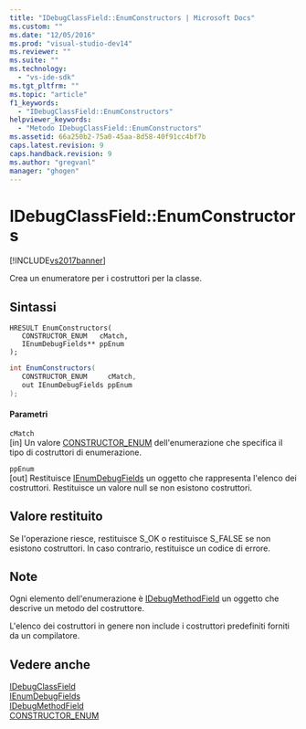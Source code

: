 ```yaml
---
title: "IDebugClassField::EnumConstructors | Microsoft Docs"
ms.custom: ""
ms.date: "12/05/2016"
ms.prod: "visual-studio-dev14"
ms.reviewer: ""
ms.suite: ""
ms.technology: 
  - "vs-ide-sdk"
ms.tgt_pltfrm: ""
ms.topic: "article"
f1_keywords: 
  - "IDebugClassField::EnumConstructors"
helpviewer_keywords: 
  - "Metodo IDebugClassField::EnumConstructors"
ms.assetid: 66a250b2-75a0-45aa-8d58-40f91cc4bf7b
caps.latest.revision: 9
caps.handback.revision: 9
ms.author: "gregvanl"
manager: "ghogen"
---
```

# IDebugClassField::EnumConstructors
[!INCLUDE[vs2017banner](../../../code-quality/includes/vs2017banner.md)]

Crea un enumeratore per i costruttori per la classe.  
  
## Sintassi  
  
```cpp#  
HRESULT EnumConstructors(   
   CONSTRUCTOR_ENUM   cMatch,  
   IEnumDebugFields** ppEnum  
);  
```  
  
```c#  
int EnumConstructors(  
   CONSTRUCTOR_ENUM     cMatch,   
   out IEnumDebugFields ppEnum  
);  
```  
  
#### Parametri  
 `cMatch`  
 \[in\]  Un valore [CONSTRUCTOR\_ENUM](../../../extensibility/debugger/reference/constructor-enum.md) dell'enumerazione che specifica il tipo di costruttori di enumerazione.  
  
 `ppEnum`  
 \[out\]  Restituisce [IEnumDebugFields](../../../extensibility/debugger/reference/ienumdebugfields.md) un oggetto che rappresenta l'elenco dei costruttori.  Restituisce un valore null se non esistono costruttori.  
  
## Valore restituito  
 Se l'operazione riesce, restituisce S\_OK o restituisce S\_FALSE se non esistono costruttori.  In caso contrario, restituisce un codice di errore.  
  
## Note  
 Ogni elemento dell'enumerazione è [IDebugMethodField](../../../extensibility/debugger/reference/idebugmethodfield.md) un oggetto che descrive un metodo del costruttore.  
  
 L'elenco dei costruttori in genere non include i costruttori predefiniti forniti da un compilatore.  
  
## Vedere anche  
 [IDebugClassField](../../../extensibility/debugger/reference/idebugclassfield.md)   
 [IEnumDebugFields](../../../extensibility/debugger/reference/ienumdebugfields.md)   
 [IDebugMethodField](../../../extensibility/debugger/reference/idebugmethodfield.md)   
 [CONSTRUCTOR\_ENUM](../../../extensibility/debugger/reference/constructor-enum.md)